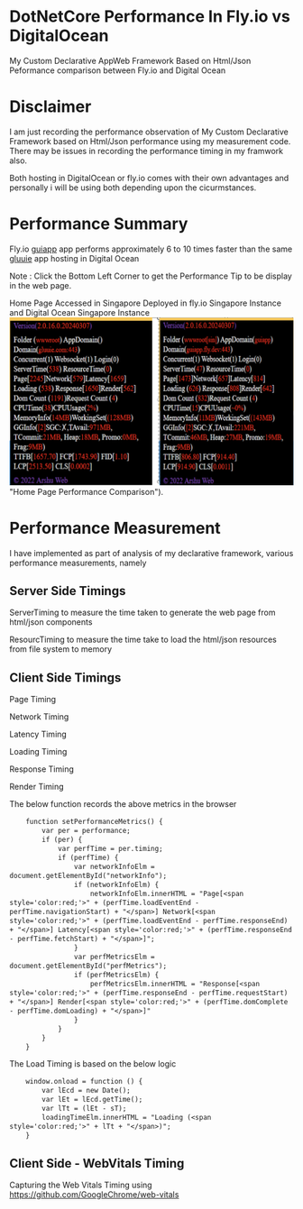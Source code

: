 # DotNetCore Performance In Fly.io vs DigitalOcean

 My Custom Declarative AppWeb Framework Based on Html/Json Peformance comparison between Fly.io and Digital Ocean

 # Disclaimer

 I am just recording the performance observation of My Custom Declarative Framework based on Html/Json performance using my measurement code. There may be issues in recording the performance timing in my framwork also.
 
 Both hosting in DigitalOcean or fly.io comes with their own advantages and personally i will be using both depending upon the cicurmstances.

 # Performance Summary

 Fly.io <a href="https://guiapp.fly.io">guiapp</a> app performs approximately 6 to 10 times faster than the same <a href="https://gluuui.com">gluuie</a> app hosting in Digital Ocean

 Note : Click the Bottom Left Corner to get the Performance Tip to be display in the web page.

Home Page Accessed in Singapore Deployed in fly.io Singapore Instance and Digital Ocean Singapore Instance
![Home Page Performance Comparison](images/home_page_performance.png) "Home Page Performance Comparison").

# Performance Measurement

I have implemented as part of analysis of my declarative framework, various performance measurements, namely

## Server Side Timings

ServerTiming to measure the time taken to generate the web page from html/json components

ResourcTiming to measure the time take to load the html/json resources from file system to memory

## Client Side Timings

Page Timing

Network Timing

Latency Timing

Loading Timing

Response Timing

Render Timing

The below function records the above metrics in the browser

```
    function setPerformanceMetrics() {
        var per = performance;
        if (per) {
            var perfTime = per.timing;
            if (perfTime) {
                var networkInfoElm = document.getElementById("networkInfo");
                if (networkInfoElm) {
                    networkInfoElm.innerHTML = "Page[<span style='color:red;'>" + (perfTime.loadEventEnd - perfTime.navigationStart) + "</span>] Network[<span style='color:red;'>" + (perfTime.loadEventEnd - perfTime.responseEnd) + "</span>] Latency[<span style='color:red;'>" + (perfTime.responseEnd - perfTime.fetchStart) + "</span>]";
                }
                var perfMetricsElm = document.getElementById("perfMetrics");
                if (perfMetricsElm) {
                    perfMetricsElm.innerHTML = "Response[<span style='color:red;'>" + (perfTime.responseEnd - perfTime.requestStart) + "</span>] Render[<span style='color:red;'>" + (perfTime.domComplete - perfTime.domLoading) + "</span>]"
                }
            }
        }
    }
```

The Load Timing is based on the below logic

```
    window.onload = function () {
        var lEcd = new Date();
        var lEt = lEcd.getTime();
        var lTt = (lEt - sT);
        loadingTimeElm.innerHTML = "Loading (<span style='color:red;'>" + lTt + "</span>)";
    }
```

## Client Side - WebVitals Timing

Capturing the Web Vitals Timing using https://github.com/GoogleChrome/web-vitals


